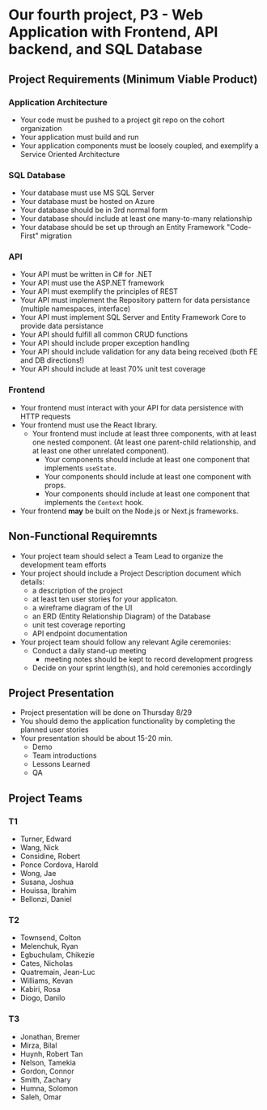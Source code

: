 # Our fourth project, P3 - Web Application with Frontend, API backend, and SQL Database

## Project Requirements (Minimum Viable Product)
### Application Architecture
- Your code must be pushed to a project git repo on the cohort organization
- Your application must build and run
- Your application components must be loosely coupled, and exemplify a Service Oriented Architecture

### SQL Database
- Your database must use MS SQL Server
- Your database must be hosted on Azure
- Your database should be in 3rd normal form
- Your database should include at least one many-to-many relationship
- Your database should be set up through an Entity Framework "Code-First" migration

### API
- Your API must be written in C# for .NET
- Your API must use the ASP.NET framework
- Your API must exemplify the principles of REST
- Your API must implement the Repository pattern for data persistance (multiple namespaces, interface)
- Your API must implement SQL Server and Entity Framework Core to provide data persistance
- Your API should fulfill all common CRUD functions
- Your API should include proper exception handling
- Your API should include validation for any data being received (both FE and DB directions!)
- Your API should include at least 70% unit test coverage

### Frontend
- Your frontend must interact with your API for data persistence with HTTP requests
- Your frontend must use the React library. 
    - Your frontend must include at least three components, with at least one nested component. (At least one parent-child relationship, and at least one other unrelated component).
        - Your components should include at least one component that implements `useState`.
        - Your components should include at least one component with props.
        - Your components should include at least one component that implements the `Context` hook.
- Your frontend __may__ be built on the Node.js or Next.js frameworks.

## Non-Functional Requiremnts
- Your project team should select a Team Lead to organize the development team efforts
- Your project should include a Project Description document which details:
    - a description of the project
    - at least ten user stories for your applicaton.
    - a wireframe diagram of the UI
    - an ERD (Entity Relationship Diagram) of the Database
    - unit test coverage reporting
    - API endpoint documentation
- Your project team should follow any relevant Agile ceremonies:
    - Conduct a daily stand-up meeting
        - meeting notes should be kept to record development progress
    - Decide on your sprint length(s), and hold ceremonies accordingly

## Project Presentation
- Project presentation will be done on Thursday 8/29
- You should demo the application functionality by completing the planned user stories
- Your presentation should be about 15-20 min.
    - Demo
    - Team introductions
    - Lessons Learned
    - QA

## Project Teams
### T1
- Turner, Edward
- Wang, Nick
- Considine, Robert
- Ponce Cordova, Harold
- Wong, Jae
- Susana, Joshua
- Houissa, Ibrahim
- Bellonzi, Daniel

### T2
- Townsend, Colton
- Melenchuk, Ryan
- Egbuchulam, Chikezie
- Cates, Nicholas
- Quatremain, Jean-Luc
- Williams, Kevan
- Kabiri, Rosa
- Diogo, Danilo

### T3
- Jonathan, Bremer
- Mirza, Bilal
- Huynh, Robert Tan
- Nelson, Tamekia
- Gordon, Connor
- Smith, Zachary
- Humna, Solomon
- Saleh, Omar